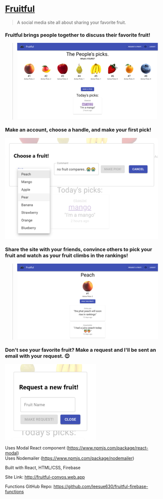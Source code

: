 # [Fruitful](http://fruitful-convos.web.app)
>A social media site all about sharing your favorite fruit.

### Fruitful brings people together to discuss their favorite fruit!
>![](homepage.png)

### Make an account, choose a handle, and make your first pick!
<img src="pickmodal.png" width="700">

### Share the site with your friends, convince others to pick your fruit and watch as your fruit climbs in the rankings!
>![](fruitpage.png)

### Don't see your favorite fruit? Make a request and I'll be sent an email with your request. 😊
<img src="requestmodal.png" width="300">

Uses Modal React component (https://www.npmjs.com/package/react-modal)<br/>
Uses Nodemailer (https://www.npmjs.com/package/nodemailer)

Built with React, HTML/CSS, Firebase

Site Link: http://fruitful-convos.web.app

Functions GitHub Repo: https://github.com/leesue630/fruitful-firebase-functions
